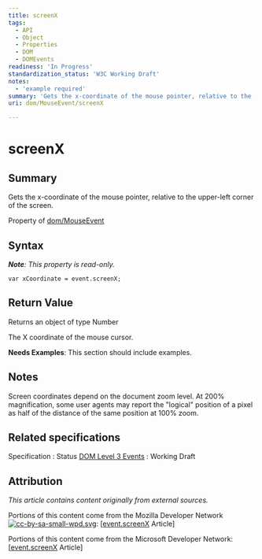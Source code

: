 ```yaml
---
title: screenX
tags:
  - API
  - Object
  - Properties
  - DOM
  - DOMEvents
readiness: 'In Progress'
standardization_status: 'W3C Working Draft'
notes:
  - 'example required'
summary: 'Gets the x-coordinate of the mouse pointer, relative to the  upper-left corner of the screen.'
uri: dom/MouseEvent/screenX

---
```

# screenX

## Summary

Gets the x-coordinate of the mouse pointer, relative to the upper-left corner of the screen.

<span data-meta="applies_to" data-type="key">Property of <span data-type="value">[dom/MouseEvent](/dom/MouseEvent)</span></span>

## Syntax

***Note**: This property is read-only.*

``` {.js}
var xCoordinate = event.screenX;
```

## Return Value

<span data-meta="return" data-type="key">Returns an object of type <span data-type="value">Number</span></span>

The X coordinate of the mouse cursor.

**Needs Examples**: This section should include examples.

## Notes

Screen coordinates depend on the document zoom level. At 200% magnification, some user agents may report the "logical" position of a pixel as half of the distance of the same position at 100% zoom.

## Related specifications

Specification
:   Status
[DOM Level 3 Events](http://www.w3.org/TR/DOM-Level-3-Events/)
:   Working Draft

## Attribution

*This article contains content originally from external sources.*

Portions of this content come from the Mozilla Developer Network [![cc-by-sa-small-wpd.svg](/assets/thumb/8/8c/cc-by-sa-small-wpd.svg/120px-cc-by-sa-small-wpd.svg.png)](http://creativecommons.org/licenses/by-sa/3.0/us/): [[event.screenX](https://developer.mozilla.org/en-US/docs/Web/API/event.screenX) Article]

Portions of this content come from the Microsoft Developer Network: [[event.screenX](http://msdn.microsoft.com/en-us/library/ie/ff974882(v=vs.85).aspx) Article]

